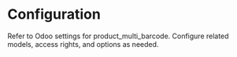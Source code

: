 # Configuration

Refer to Odoo settings for product_multi_barcode. Configure related models, access rights, and options as needed.

